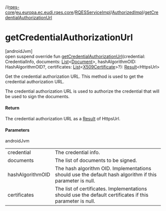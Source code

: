 //[rqes-core](../../../../index.md)/[eu.europa.ec.eudi.rqes.core](../../index.md)/[RQESServiceImpl](../index.md)/[AuthorizedImpl](index.md)/[getCredentialAuthorizationUrl](get-credential-authorization-url.md)

# getCredentialAuthorizationUrl

[androidJvm]\
open suspend override fun [getCredentialAuthorizationUrl](get-credential-authorization-url.md)(credential: CredentialInfo, documents: [List](https://kotlinlang.org/api/latest/jvm/stdlib/kotlin.collections/-list/index.html)&lt;[Document](../../-document/index.md)&gt;, hashAlgorithmOID: HashAlgorithmOID?, certificates: [List](https://kotlinlang.org/api/latest/jvm/stdlib/kotlin.collections/-list/index.html)&lt;[X509Certificate](https://developer.android.com/reference/kotlin/java/security/cert/X509Certificate.html)&gt;?): [Result](https://kotlinlang.org/api/latest/jvm/stdlib/kotlin/-result/index.html)&lt;HttpsUrl&gt;

Get the credential authorization URL. This method is used to get the credential authorization URL.

The credential authorization URL is used to authorize the credential that will be used to sign the documents.

#### Return

The credential authorization URL as a [Result](https://kotlinlang.org/api/latest/jvm/stdlib/kotlin/-result/index.html) of HttpsUrl.

#### Parameters

androidJvm

| | |
|---|---|
| credential | The credential info. |
| documents | The list of documents to be signed. |
| hashAlgorithmOID | The hash algorithm OID. Implementations should use the default hash algorithm if this parameter is null. |
| certificates | The list of certificates. Implementations should use the default certificates if this parameter is null. |
